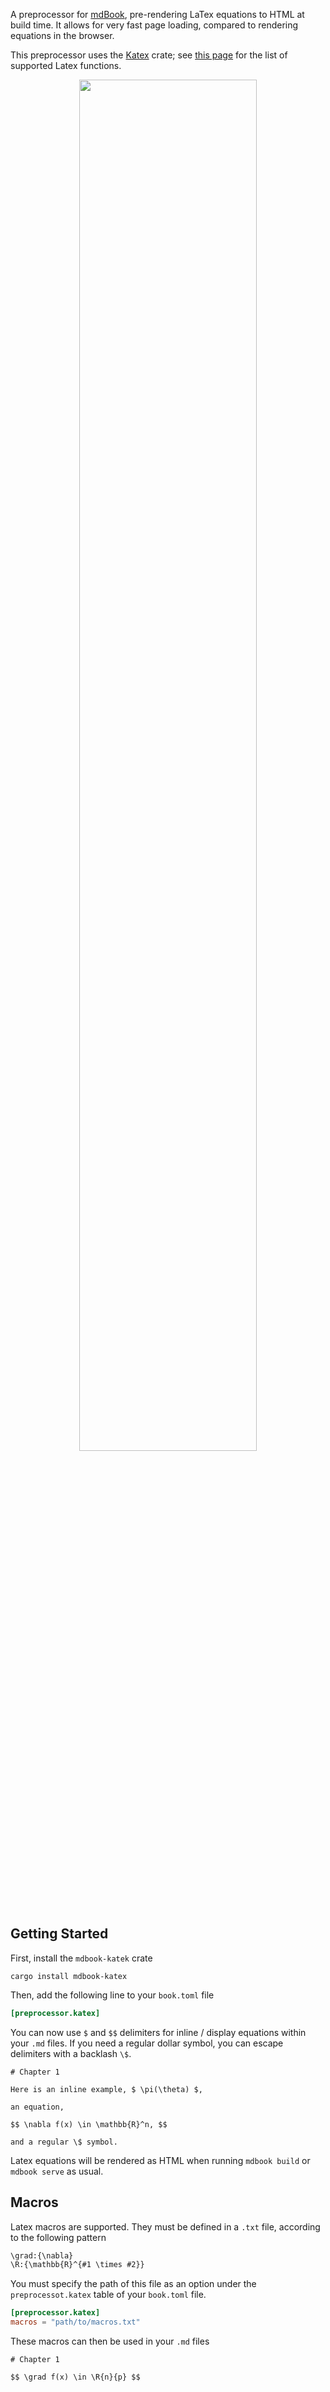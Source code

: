 A preprocessor for [mdBook](https://github.com/rust-lang/mdBook), pre-rendering LaTex equations to HTML at build time. It allows for very fast page loading, compared to rendering equations in the browser.

This preprocessor uses the [Katex](https://github.com/xu-cheng/katex-rs) crate; see [this page](https://katex.org/docs/supported.html) for the list of supported Latex functions.

<p align="center">
  <img width="75%" height="75%" src="https://raw.githubusercontent.com/lzanini/mdbook-katex/master/katex_mathjax.gif">
</p>

## Getting Started

First, install the `mdbook-katek` crate

```
cargo install mdbook-katex
```

Then, add the following line to your `book.toml` file

```toml
[preprocessor.katex]
```

You can now use `$` and `$$` delimiters for inline / display equations within your `.md` files. If you need a regular dollar symbol, you can escape delimiters with a backlash `\$`.

```
# Chapter 1

Here is an inline example, $ \pi(\theta) $, 

an equation,

$$ \nabla f(x) \in \mathbb{R}^n, $$

and a regular \$ symbol.
```

Latex equations will be rendered as HTML when running `mdbook build` or `mdbook serve` as usual.

## Macros

Latex macros are supported. They must be defined in a `.txt` file, according to the following pattern

```txt
\grad:{\nabla}
\R:{\mathbb{R}^{#1 \times #2}}
```

You must specify the path of this file as an option under the `preprocessot.katex` table of your `book.toml` file.

```toml
[preprocessor.katex]
macros = "path/to/macros.txt"
```

These macros can then be used in your `.md` files

```
# Chapter 1

$$ \grad f(x) \in \R{n}{p} $$
```
